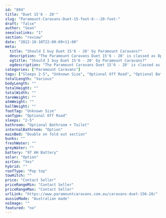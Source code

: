 ```yaml
---
id: "894"
title: "Duet 15'6 - 20'"
slug: "Paramount-Caravans-Duet-15-foot-6---20-foot-"
draft: "false"
author: "Sean"
seealsolinks: "1"
section: "review"
date: "2022-10-10T22:00:09+11:00"
meta:
  title: "Should I buy Duet 15'6 - 20' by Paramount Caravans?"
  description: "The Paramount Caravans Duet 15'6 - 20' is classed as Optional Off Road, and sleeps 2-5 people. It is Australian made and comes in at Unknown Size. It generally has Optional Bathroom + Toilet."
  ogtitle: "Should I buy Duet 15'6 - 20' by Paramount Caravans?"
  ogdescription: "The Paramount Caravans Duet 15'6 - 20' is classed as Optional Off Road, and sleeps 2-5 people. It is Australian made and comes in at Unknown Size. It generally has Optional Bathroom + Toilet."
categories: ["Paramount Caravans"]
tags: ["Sleeps 2-5", "Unknown Size", "Optional Off Road", "Optional Bathroom + Toilet", "Pop top", "Price Unknown"]
totalLength: "Various"
bodyLength: ""
totalHeight: ""
totalWidth: ""
tareWeight: ""
atmWeight: ""
ballWeight: ""
footTag: "Unknown Size"
vanType: "Optional Off Road"
sleeps: "2-5"
bathroom: "Optional Bathroom + Toilet"
internalBathroom: "Option"
mainBed: "Double on fold out section"
bunks: ""
freshWater: ""
greyWater: ""
battery: "97 AH Battery"
solar: "Option"
airCon: "Yes"
hybrid: ""
roofType: "Pop top"
towHitch: ""
price: "Contact Seller"
priceRangeMin: "Contact Seller"
priceRangeMax: "Contact Seller"
urlLink: "https://www.paramountcaravans.com.au/caravans-duet-156-20/"
aussieMade: "Australian made"
noImage: ""
featured: "no"
---
```

